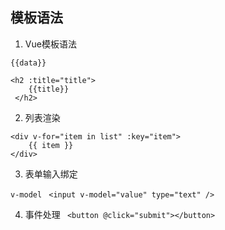 ## 模板语法

1. Vue模板语法

`{{data}}`
```
<h2 :title="title">
    {{title}}
 </h2>
```
2. 列表渲染
   
```
<div v-for="item in list" :key="item">
    {{ item }}
</div>
```

3. 表单输入绑定

`v-model`
` <input v-model="value" type="text" />`

4. 事件处理
` <button @click="submit"></button>`
